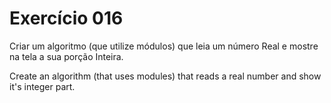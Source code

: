 # Exercício 016
Criar um algoritmo (que utilize módulos) que leia um número 
Real e mostre na tela a sua porção Inteira.

Create an algorithm (that uses modules) that reads a real number and show it's 
integer part.